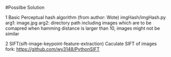 #Possilbe Solution 

1 Basic Perceptual hash algorithm (from author: Wote)
imgHash/imgHash.py
    arg1: image.jpg
    arg2: directory path including images which are to be comapred
when hamming distance is larger than 10, images might not be similar

2 SIFT(sift-image-keypoint-feature-extraction)
Caculate SIFT of images
fork:
https://github.com/wy3148/PythonSIFT



